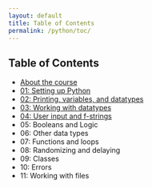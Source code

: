 ```yaml
---
layout: default
title: Table of Contents
permalink: /python/toc/
---
```


## Table of Contents

- [About the course](/python/)
- [01: Setting up Python](/python/01/)
- [02: Printing, variables, and datatypes](/python/02/)
- [03: Working with datatypes](/python/03/)
- [04: User input and f-strings](/python/04/)
- 05: Booleans and Logic
- 06: Other data types
- 07: Functions and loops
- 08: Randomizing and delaying
- 09: Classes
- 10: Errors
- 11: Working with files